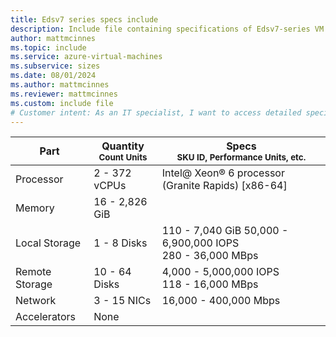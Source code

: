 ```yaml
---
title: Edsv7 series specs include
description: Include file containing specifications of Edsv7-series VM sizes.
author: mattmcinnes
ms.topic: include
ms.service: azure-virtual-machines
ms.subservice: sizes
ms.date: 08/01/2024
ms.author: mattmcinnes
ms.reviewer: mattmcinnes
ms.custom: include file
# Customer intent: As an IT specialist, I want to access detailed specifications for the Edsv7-series VMs, so that I can select the appropriate configuration for my workloads based on performance and capacity needs.
---
```

| Part | Quantity <br><sup>Count Units | Specs <br><sup>SKU ID, Performance Units, etc.  |
|---|---|---|
| Processor      | 2 - 372 vCPUs     | Intel@ Xeon® 6 processor (Granite Rapids) [x86-64] |
| Memory         | 16 - 2,826 GiB        |    |
| Local Storage  | 1 - 8 Disks         | 110 - 7,040 GiB 50,000 - 6,900,000 IOPS <br>280 - 36,000 MBps |
| Remote Storage | 10 - 64 Disks        | 4,000 - 5,000,000 IOPS <br>118 - 16,000 MBps |
| Network        | 3 - 15 NICs        | 16,000 - 400,000 Mbps |
| Accelerators   | None            |     |
                        

